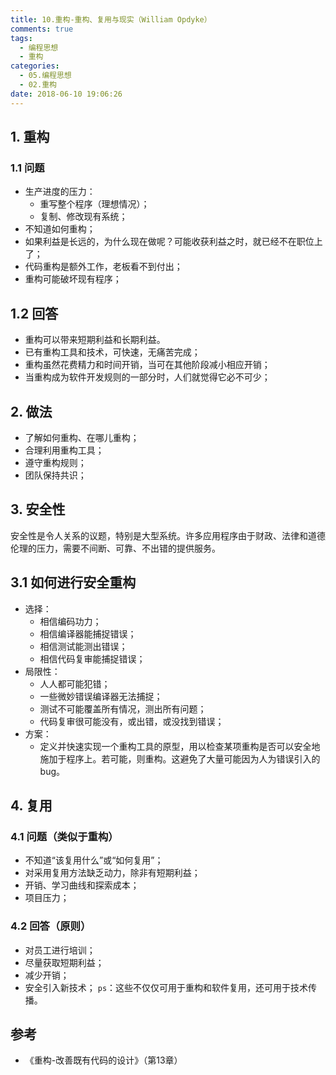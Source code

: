 ```yaml
---
title: 10.重构-重构、复用与现实（William Opdyke）
comments: true
tags:
  - 编程思想
  - 重构
categories:
  - 05.编程思想
  - 02.重构
date: 2018-06-10 19:06:26
---
```


## 1. 重构

### 1.1 问题

- 生产进度的压力：
  - 重写整个程序（理想情况）；
  - 复制、修改现有系统；  
- 不知道如何重构；
- 如果利益是长远的，为什么现在做呢？可能收获利益之时，就已经不在职位上了；
- 代码重构是额外工作，老板看不到付出；
- 重构可能破坏现有程序；

## 1.2 回答

- 重构可以带来短期利益和长期利益。
- 已有重构工具和技术，可快速，无痛苦完成；
- 重构虽然花费精力和时间开销，当可在其他阶段减小相应开销；
- 当重构成为软件开发规则的一部分时，人们就觉得它必不可少；

<!--more-->

## 2. 做法

- 了解如何重构、在哪儿重构；
- 合理利用重构工具；
- 遵守重构规则；
- 团队保持共识；

## 3. 安全性

安全性是令人关系的议题，特别是大型系统。许多应用程序由于财政、法律和道德伦理的压力，需要不间断、可靠、不出错的提供服务。

## 3.1 如何进行安全重构

- 选择：
  - 相信编码功力；
  - 相信编译器能捕捉错误；
  - 相信测试能测出错误；
  - 相信代码复审能捕捉错误；
- 局限性：
  - 人人都可能犯错；
  - 一些微妙错误编译器无法捕捉；
  - 测试不可能覆盖所有情况，测出所有问题；
  - 代码复审很可能没有，或出错，或没找到错误；
- 方案：
  - 定义并快速实现一个重构工具的原型，用以检查某项重构是否可以安全地施加于程序上。若可能，则重构。这避免了大量可能因为人为错误引入的 bug。

## 4. 复用

### 4.1 问题（类似于重构）

- 不知道“该复用什么”或“如何复用”；
- 对采用复用方法缺乏动力，除非有短期利益；
- 开销、学习曲线和探索成本；
- 项目压力；

### 4.2 回答（原则）

- 对员工进行培训；
- 尽量获取短期利益；
- 减少开销；
- 安全引入新技术；
`ps`：这些不仅仅可用于重构和软件复用，还可用于技术传播。

## 参考

- 《重构-改善既有代码的设计》（第13章）